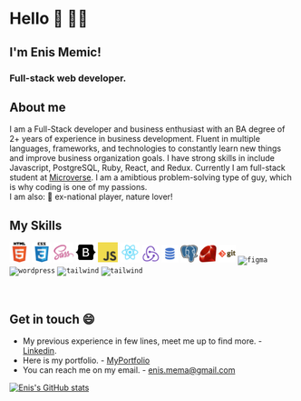 # Hello :wave: :technologist:
<h2>I'm Enis Memic! </h2>
<h3>Full-stack web developer. </h3>

<!--
**enis-memic/enis-memic** is a ✨ _special_ ✨ repository because its `README.md` (this file) appears on your GitHub profile.
-->


## About me

I am a Full-Stack developer and business enthusiast with an BA degree of 2+ years of experience in business development. Fluent in multiple languages, frameworks, and technologies to constantly learn new things and improve business organization goals. I have strong skills in include Javascript, PostgreSQL, Ruby, React, and Redux. Currently I am full-stack student at [Microverse](https://www.microverse.org). I am a amibtious problem-solving type of guy, which is why coding is one of my passions. <br>
I am also: 🏀 ex-national player, nature lover!


<div>
 <h2>My Skills</h2>
  <div>
   <code><img height="35" src="https://raw.githubusercontent.com/github/explore/80688e429a7d4ef2fca1e82350fe8e3517d3494d/topics/html/html.png"></code>
    <code><img height="35" src="https://raw.githubusercontent.com/github/explore/80688e429a7d4ef2fca1e82350fe8e3517d3494d/topics/css/css.png"></code>
    <code><img height="35" src="https://raw.githubusercontent.com/github/explore/80688e429a7d4ef2fca1e82350fe8e3517d3494d/topics/sass/sass.png"></code>
    <code><img height="35" src="https://raw.githubusercontent.com/devicons/devicon/master/icons/bootstrap/bootstrap-plain.svg" alt="bootstrap"></code>
    <code><img height="35" src="https://raw.githubusercontent.com/github/explore/80688e429a7d4ef2fca1e82350fe8e3517d3494d/topics/javascript/javascript.png"></code>
   <code><img height="35" src="https://raw.githubusercontent.com/github/explore/80688e429a7d4ef2fca1e82350fe8e3517d3494d/topics/react/react.png"></code>
    <code><img height="30" src="https://raw.githubusercontent.com/github/explore/80688e429a7d4ef2fca1e82350fe8e3517d3494d/topics/redux/redux.png"></code>
       <code><img height="30" src="https://raw.githubusercontent.com/github/explore/80688e429a7d4ef2fca1e82350fe8e3517d3494d/topics/sql/sql.png"></code>
   <code><img height="30" src="https://raw.githubusercontent.com/github/explore/80688e429a7d4ef2fca1e82350fe8e3517d3494d/topics/postgresql/postgresql.png"></code>
    <code><img height="30" src="https://raw.githubusercontent.com/github/explore/80688e429a7d4ef2fca1e82350fe8e3517d3494d/topics/ruby/ruby.png"></code>
    <code><img height="30" src="https://raw.githubusercontent.com/github/explore/80688e429a7d4ef2fca1e82350fe8e3517d3494d/topics/git/git.png"></code>
    <code><img height="35" src="https://www.vectorlogo.zone/logos/adobe_illustrator/adobe_illustrator-icon.svg" alt="figma"/></code>
    <code><img height="35" src="https://www.vectorlogo.zone/logos/wordpress/wordpress-icon.svg" alt="wordpress"/></code>
  <code><img height="35" src="https://www.vectorlogo.zone/logos/tailwindcss/tailwindcss-icon.svg" alt="tailwind"/></code></code>
  <code><img height="35" src="https://www.vectorlogo.zone/logos/tailwindcss/tailwindcss-icon.svg" alt="tailwind"/></code>
  </div>
  <br/>
  </div>
</div>
<br/>



## Get in touch 😄

- My previous experience in few lines, meet me up to find more. - [Linkedin](https://www.linkedin.com/in/enis-memic/).
- Here is my portfolio. - [MyPortfolio](https://enis-memic.github.io/My-portfolio/)
- You can reach me on my email. - enis.mema@gmail.com

[![Enis's GitHub stats](https://github-readme-stats.vercel.app/api?username=enis-memic)](https://github.com/enis-memic/github-readme-stats)
